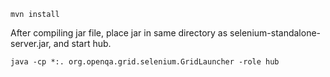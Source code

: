 ```
mvn install
```

After compiling jar file, place jar in same directory as selenium-standalone-server.jar, and start hub.

```
java -cp *:. org.openqa.grid.selenium.GridLauncher -role hub
```
